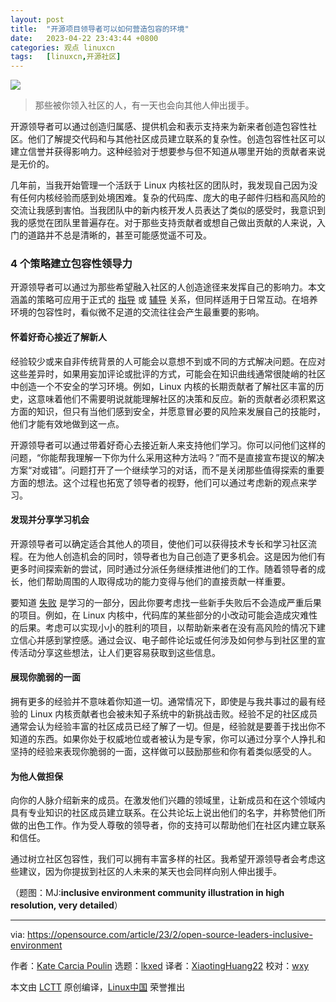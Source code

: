 ```yaml
---
layout: post
title:	"开源项目领导者可以如何营造包容的环境"
date:	2023-04-22 23:43:44 +0800 
categories:	观点 linuxcn 
tags:	[linuxcn,开源社区]
---
```



![](/Asserts/Images//attachment/album/202304/22/234237shv6km5mua4tmb3v.jpg)



> 
> 那些被你领入社区的人，有一天也会向其他人伸出援手。
> 
> 
> 


开源领导者可以通过创造归属感、提供机会和表示支持来为新来者创造包容性社区。他们了解提交代码和与其他社区成员建立联系的复杂性。创造包容性社区可以建立信誉并获得影响力。这种经验对于想要参与但不知道从哪里开始的贡献者来说是无价的。


几年前，当我开始管理一个活跃于 Linux 内核社区的团队时，我发现自己因为没有任何内核经验而感到处境困难。复杂的代码库、庞大的电子邮件归档和高风险的交流让我感到害怕。当我团队中的新内核开发人员表达了类似的感受时，我意识到我的感觉在团队里普遍存在。对于那些支持贡献者或想自己做出贡献的人来说，入门的道路并不总是清晰的，甚至可能感觉遥不可及。


### 4 个策略建立包容性领导力


开源领导者可以通过为那些希望融入社区的人创造途径来发挥自己的影响力。本文涵盖的策略可应用于正式的 [指导](https://opensource.com/article/22/8/mentoring-power-multiplier) 或 [辅导](https://enterprisersproject.com/article/2021/4/it-leadership-how-to-coach?intcmp=7013a000002qLH8AAM) 关系，但同样适用于日常互动。在培养环境的包容性时，看似微不足道的交流往往会产生最重要的影响。


#### 怀着好奇心接近了解新人


经验较少或来自非传统背景的人可能会以意想不到或不同的方式解决问题。在应对这些差异时，如果用妄加评论或批评的方式，可能会在知识曲线通常很陡峭的社区中创造一个不安全的学习环境。例如，Linux 内核的长期贡献者了解社区丰富的历史，这意味着他们不需要明说就能理解社区的决策和反应。新的贡献者必须积累这方面的知识，但只有当他们感到安全，并愿意冒必要的风险来发展自己的技能时，他们才能有效地做到这一点。


开源领导者可以通过带着好奇心去接近新人来支持他们学习。你可以问他们这样的问题，“你能帮我理解一下你为什么采用这种方法吗？”而不是直接宣布提议的解决方案“对或错”。问题打开了一个继续学习的对话，而不是关闭那些值得探索的重要方面的想法。这个过程也拓宽了领导者的视野，他们可以通过考虑新的观点来学习。


#### 发现并分享学习机会


开源领导者可以确定适合其他人的项目，使他们可以获得技术专长和学习社区流程。在为他人创造机会的同时，领导者也为自己创造了更多机会。这是因为他们有更多时间探索新的尝试，同时通过分派任务继续推进他们的工作。随着领导者的成长，他们帮助周围的人取得成功的能力变得与他们的直接贡献一样重要。


要知道 [失败](https://opensource.com/article/20/11/normalize-failure) 是学习的一部分，因此你要考虑找一些新手失败后不会造成严重后果的项目。例如，在 Linux 内核中，代码库的某些部分的小改动可能会造成灾难性的后果。考虑可以实现小小的胜利的项目，以帮助新来者在没有高风险的情况下建立信心并感到掌控感。通过会议、电子邮件论坛或任何涉及如何参与到社区里的宣传活动分享这些想法，让人们更容易获取到这些信息。


#### 展现你脆弱的一面


拥有更多的经验并不意味着你知道一切。通常情况下，即使是与我共事过的最有经验的 Linux 内核贡献者也会被未知子系统中的新挑战击败。经验不足的社区成员通常会认为经验丰富的社区成员已经了解了一切。但是，经验就是要善于找出你不知道的东西。如果你处于权威地位或者被认为是专家，你可以通过分享个人挣扎和坚持的经验来表现你脆弱的一面，这样做可以鼓励那些和你有着类似感受的人。


#### 为他人做担保


向你的人脉介绍新来的成员。在激发他们兴趣的领域里，让新成员和在这个领域内具有专业知识的社区成员建立联系。在公共论坛上说出他们的名字，并称赞他们所做的出色工作。作为受人尊敬的领导者，你的支持可以帮助他们在社区内建立联系和信任。


通过树立社区包容性，我们可以拥有丰富多样的社区。我希望开源领导者会考虑这些建议，因为你提拔到社区的人未来的某天也会同样向别人伸出援手。


（题图：MJ:**inclusive environment community illustration in high resolution, very detailed**）




---


via: <https://opensource.com/article/23/2/open-source-leaders-inclusive-environment>


作者：[Kate Carcia Poulin](https://opensource.com/users/kcarcia) 选题：[lkxed](https://github.com/lkxed) 译者：[XiaotingHuang22](https://github.com/XiaotingHuang22) 校对：[wxy](https://github.com/wxy)


本文由 [LCTT](https://github.com/LCTT/TranslateProject) 原创编译，[Linux中国](https://linux.cn/) 荣誉推出
